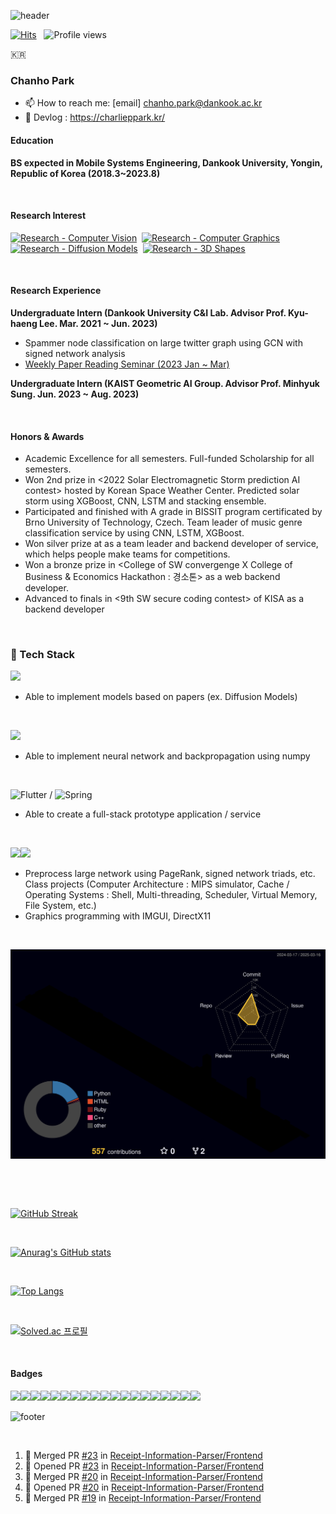 ![header](https://capsule-render.vercel.app/api?type=waving&color=A3DCBE&height=100&section=header&text=charlieppark&fontSize=30&animation=blink)

[![Hits](https://hits.seeyoufarm.com/api/count/incr/badge.svg?url=https%3A%2F%2Fgithub.com%2Fcharlieppark&count_bg=%2379C83D&title_bg=%23555555&icon=&icon_color=%23E7E7E7&title=hits&edge_flat=false)](https://hits.seeyoufarm.com)
&nbsp;
![Profile views](https://gpvc.arturio.dev/charlieppark)

<p>🇰🇷</p>

<h3>Chanho Park</h3>

- 📫 How to reach me: [email] chanho.park@dankook.ac.kr
- 💭 Devlog : https://charlieppark.kr/

<h4>Education</h4>

<b>BS expected in Mobile Systems Engineering, Dankook University, Yongin, Republic of Korea (2018.3~2023.8)</b>

&nbsp;

<h4>Research Interest</h4>

[![Research - Computer Vision](https://img.shields.io/static/v1?label=Research&message=Computer+Vision&color=f6ddcb)](https://)&nbsp;
[![Research - Computer Graphics](https://img.shields.io/static/v1?label=Research&message=Computer+Graphics&color=f6ddcb)](https://)&nbsp;
[![Research - Diffusion Models](https://img.shields.io/static/v1?label=Research&message=Diffusion+Models&color=f6ddcb)](https://)&nbsp;
[![Research - 3D Shapes](https://img.shields.io/static/v1?label=Research&message=3D+Shapes&color=f6ddcb)](https://)&nbsp;

&nbsp;

<h4>Research Experience</h4>
  
<b>Undergraduate Intern (Dankook University C&I Lab. Advisor Prof. Kyu-haeng Lee. Mar. 2021 ~ Jun. 2023)</b>
  
- Spammer node classification on large twitter graph using GCN with signed network analysis
- [Weekly Paper Reading Seminar (2023 Jan ~ Mar)](https://github.com/charlieppark/seminar_presentations)

<b>Undergraduate Intern (KAIST Geometric AI Group. Advisor Prof. Minhyuk Sung. Jun. 2023 ~ Aug. 2023)</b>

&nbsp;

<h4>Honors & Awards</h4>
  
- Academic Excellence for all semesters. Full-funded Scholarship for all semesters.
- Won 2nd prize in <2022 Solar Electromagnetic Storm prediction AI contest> hosted by Korean Space Weather Center. Predicted solar storm using XGBoost, CNN, LSTM and stacking ensemble.
- Participated and finished with A grade in BISSIT program certificated by Brno University of Technology, Czech. Team leader of music genre classification service by using CNN, LSTM, XGBoost.
- Won silver prize at <Daou Tech Inc. programming contest> as a team leader and backend developer of <SimpleTeamUp> service, which helps people make teams for competitions.
- Won a bronze prize in <College of SW convergenge X College of Business & Economics Hackathon : 경소톤> as a web backend developer.
- Advanced to finals in <9th SW secure coding contest> of KISA as a backend developer

&nbsp;
  
<h3>🔧 Tech Stack</h3>

<img src="https://img.shields.io/badge/PyTorch-%23EE4C2C.svg?style=for-the-badge&logo=PyTorch&logoColor=white"/>
  
<ul>
  <li>Able to implement models based on papers (ex. Diffusion Models)</li>
</ul>

&nbsp;
  
<img src="https://img.shields.io/badge/numpy-%23013243.svg?style=for-the-badge&logo=numpy&logoColor=white"/>

<ul>
  <li>Able to implement neural network and backpropagation using numpy</li>
</ul>

&nbsp;
  
![Flutter](https://img.shields.io/badge/Flutter-%2302569B.svg?style=for-the-badge&logo=Flutter&logoColor=white) / ![Spring](https://img.shields.io/badge/spring-%236DB33F.svg?style=for-the-badge&logo=spring&logoColor=white)
  
<ul>
  <li>Able to create a full-stack prototype application / service</li>
</ul>

&nbsp;
  
<img src="https://img.shields.io/badge/c-%2300599C.svg?style=for-the-badge&logo=c&logoColor=white"/><img src="https://img.shields.io/badge/c++-%2300599C.svg?style=for-the-badge&logo=c%2B%2B&logoColor=white"/>

<ul>
  <li>Preprocess large network using PageRank, signed network triads, etc. Class projects (Computer Architecture : MIPS simulator, Cache / Operating Systems : Shell, Multi-threading, Scheduler, Virtual Memory, File System, etc.)</li>
  <li>Graphics programming with IMGUI, DirectX11  </li>
</ul>

&nbsp;

![](./profile-3d-contrib/profile-night-rainbow.svg)

&nbsp;

<!--START_SECTION:waka-->
<!--END_SECTION:waka-->

&nbsp;

[![GitHub Streak](https://streak-stats.demolab.com/?user=charlieppark&theme=material-palenight)](https://git.io/streak-stats)
  
&nbsp;

[![Anurag's GitHub stats](https://github-readme-stats.vercel.app/api?username=charlieppark&show_icons=true&theme=material-palenight)](https://github.com/anuraghazra/github-readme-stats)

&nbsp;

[![Top Langs](https://github-readme-stats.vercel.app/api/top-langs/?username=charlieppark&layout=compact&theme=material-palenight)](https://github.com/anuraghazra/github-readme-stats)

&nbsp;

[![Solved.ac
프로필](http://mazassumnida.wtf/api/v2/generate_badge?boj=chanho0309)](https://solved.ac/chanho0309)

&nbsp;

#### Badges
<img src="https://img.shields.io/badge/c-%2300599C.svg?style=for-the-badge&logo=c&logoColor=white"/><img src="https://img.shields.io/badge/c++-%2300599C.svg?style=for-the-badge&logo=c%2B%2B&logoColor=white"/><img src="https://img.shields.io/badge/Java-ED8B00?style=for-the-badge&logo=java&logoColor=white"/><img src="https://img.shields.io/badge/Python-3776AB?style=for-the-badge&logo=python&logoColor=white"/><img src="https://img.shields.io/badge/PyTorch-%23EE4C2C.svg?style=for-the-badge&logo=PyTorch&logoColor=white"/><img src="https://img.shields.io/badge/TensorFlow-FF6F00?style=for-the-badge&logo=tensorflow&logoColor=white"/><img src="https://img.shields.io/badge/Keras-%23D00000.svg?style=for-the-badge&logo=Keras&logoColor=white"/><img src="https://img.shields.io/badge/numpy-%23013243.svg?style=for-the-badge&logo=numpy&logoColor=white"/><img src="https://img.shields.io/badge/pandas-%23150458.svg?style=for-the-badge&logo=pandas&logoColor=white"/><img src="https://img.shields.io/badge/scikit--learn-%23F7931E.svg?style=for-the-badge&logo=scikit-learn&logoColor=white"/><img src="https://img.shields.io/badge/Spring_Boot-F2F4F9?style=for-the-badge&logo=spring-boot" /><img src="https://img.shields.io/badge/Visual_Studio-5C2D91?style=for-the-badge&logo=visual%20studio&logoColor=white"/><img src="https://img.shields.io/badge/Visual_Studio_Code-0078D4?style=for-the-badge&logo=visual%20studio%20code&logoColor=white"/><img src="https://img.shields.io/badge/IntelliJIDEA-000000.svg?style=for-the-badge&logo=intellij-idea&logoColor=white"/><img src="https://img.shields.io/badge/VIM-%2311AB00.svg?&style=for-the-badge&logo=vim&logoColor=white"/><img src="https://img.shields.io/badge/Android_Studio-3DDC84?style=for-the-badge&logo=android-studio&logoColor=white"/><img src="https://img.shields.io/badge/GitKraken-179287?style=for-the-badge&logo=GitKraken&logoColor=white"/><img src="https://img.shields.io/badge/Markdown-000000?style=for-the-badge&logo=markdown&logoColor=white"/><img src="https://img.shields.io/badge/LaTeX-47A141?style=for-the-badge&logo=LaTeX&logoColor=white"/>
&nbsp;

![footer](https://capsule-render.vercel.app/api?type=waving&color=A3DCBE&height=100&section=footer)

&nbsp;

<!--START_SECTION:activity-->
1. 🎉 Merged PR [#23](https://github.com/Receipt-Information-Parser/Frontend/pull/23) in [Receipt-Information-Parser/Frontend](https://github.com/Receipt-Information-Parser/Frontend)
2. 💪 Opened PR [#23](https://github.com/Receipt-Information-Parser/Frontend/pull/23) in [Receipt-Information-Parser/Frontend](https://github.com/Receipt-Information-Parser/Frontend)
3. 🎉 Merged PR [#20](https://github.com/Receipt-Information-Parser/Frontend/pull/20) in [Receipt-Information-Parser/Frontend](https://github.com/Receipt-Information-Parser/Frontend)
4. 💪 Opened PR [#20](https://github.com/Receipt-Information-Parser/Frontend/pull/20) in [Receipt-Information-Parser/Frontend](https://github.com/Receipt-Information-Parser/Frontend)
5. 🎉 Merged PR [#19](https://github.com/Receipt-Information-Parser/Frontend/pull/19) in [Receipt-Information-Parser/Frontend](https://github.com/Receipt-Information-Parser/Frontend)
<!--END_SECTION:activity-->


<!--
**charlieppark/charlieppark** is a ✨ _special_ ✨ repository because its `README.md` (this file) appears on your GitHub profile.

Here are some ideas to get you started:

- 🔭 I’m currently working on ...
- 🌱 I’m currently learning ...
- 👯 I’m looking to collaborate on ...
- 🤔 I’m looking for help with ...
- 💬 Ask me about ...
- 📫 How to reach me: ...
- 😄 Pronouns: ...
- ⚡ Fun fact: ...
-->
